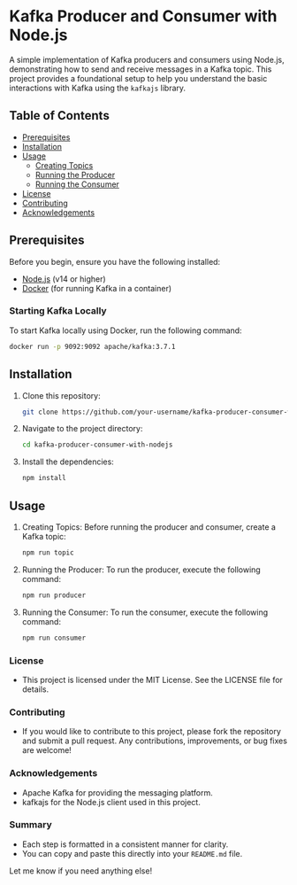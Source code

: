 # Kafka Producer and Consumer with Node.js

A simple implementation of Kafka producers and consumers using Node.js, demonstrating how to send and receive messages in a Kafka topic. This project provides a foundational setup to help you understand the basic interactions with Kafka using the `kafkajs` library.

## Table of Contents

- [Prerequisites](#prerequisites)
- [Installation](#installation)
- [Usage](#usage)
  - [Creating Topics](#creating-topics)
  - [Running the Producer](#running-the-producer)
  - [Running the Consumer](#running-the-consumer)
- [License](#license)
- [Contributing](#contributing)
- [Acknowledgements](#acknowledgements)

## Prerequisites

Before you begin, ensure you have the following installed:

- [Node.js](https://nodejs.org/) (v14 or higher)
- [Docker](https://www.docker.com/) (for running Kafka in a container)

### Starting Kafka Locally

To start Kafka locally using Docker, run the following command:

```bash
docker run -p 9092:9092 apache/kafka:3.7.1
```

## Installation

1. Clone this repository:
   ```bash
   git clone https://github.com/your-username/kafka-producer-consumer-with-nodejs.git
   ```
2. Navigate to the project directory:

   ```bash
   cd kafka-producer-consumer-with-nodejs
   ```

3. Install the dependencies:

   ```bash
   npm install
   ```

## Usage

1. Creating Topics:
   Before running the producer and consumer, create a Kafka topic:

   ```bash
   npm run topic
   ```
2. Running the Producer:
   To run the producer, execute the following command:

   ```bash
   npm run producer
   ```
3. Running the Consumer:
   To run the consumer, execute the following command:

   ```bash
   npm run consumer
   ```

### License

- This project is licensed under the MIT License. See the LICENSE file for details.

### Contributing

- If you would like to contribute to this project, please fork the repository and submit a pull request. Any contributions, improvements, or bug fixes are welcome!

### Acknowledgements

- Apache Kafka for providing the messaging platform.
- kafkajs for the Node.js client used in this project.

### Summary

- Each step is formatted in a consistent manner for clarity.
- You can copy and paste this directly into your `README.md` file.

Let me know if you need anything else!
